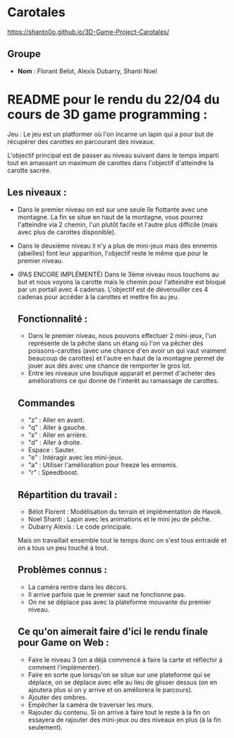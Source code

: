 # Carotales
https://shanto0o.github.io/3D-Game-Project-Carotales/
  ## Groupe
  - **Nom** : Florant Belot, Alexis Dubarry, Shanti Noel

# README pour le rendu du 22/04 du cours de 3D game programming : 


Jeu : Le jeu est un platformer où l'on incarne un lapin qui a pour but de récupérer des carottes en parcourant des niveaux.

L'objectif principal est de passer au niveau suivant dans le temps imparti tout en amassant un maximum de carottes dans l'objectif d'atteindre la carotte sacrée.
  ## Les niveaux : 
- Dans le premier niveau on est sur une seule île flottante avec une montagne. La fin se situe en haut de la montagne, vous pourrez l'atteindre via 2 chemin, l'un plutôt facile et l'autre plus difficile (mais avec plus de carottes disponible).
- Dans le deuxième niveau il n'y a plus de mini-jeux mais des ennemis (abeilles) font leur apparition, l'objectif reste le même que pour le premier niveau.
- (PAS ENCORE IMPLÉMENTÉ) Dans le 3ème niveau nous touchons au but et nous voyons la carotte mais le chemin pour l'atteindre est bloqué par un portail avec 4 cadenas. L'objectif est de déverouiller ces 4 cadenas pour accéder à la carottes et mettre fin au jeu.

  ## Fonctionnalité :
  - Dans le premier niveau, nous pouvons effectuer 2 mini-jeux, l'un représente de la pêche dans un étang où l'on va pêcher des poissons-carottes (avec une chance d'en avoir un qui vaut vraiment beaucoup de carottes) et l'autre en haut de la montagne permet de jouer aux dés avec une chance de remporter le gros lot.
  - Entre les niveaux une boutique apparait et permet d'acheter des améliorations ce qui donne de l'interêt au ramassage de carottes.
  
  ## Commandes
  - "z" : Aller en avant.
  - "q" : Aller à gauche.
  - "s" : Aller en arrière.
  - "d" : Aller à droite.
  - Espace : Sauter.
  - "e" : Intéragir avec les mini-jeux.
  - "a" : Utiliser l'amélioration pour freeze les ennemis.
  - "r" : Speedboost.

  ## Répartition du travail :
  - Bélot Florent : Modélisation du terrain et implémentation de Havok.
  - Noel Shanti : Lapin avec les animations et le mini jeu de pêche.
  - Dubarry Alexis : Le code principale.

  Mais on travaillait ensemble tout le temps donc on s'est tous entraidé et on a tous un peu touché à tout.

  ## Problèmes connus :
  - La caméra rentre dans les décors.
  - Il arrive parfois que le premier saut ne fonctionne pas.
  - On ne se déplace pas avec la plateforme mouvante du premier niveau.


  ## Ce qu'on aimerait faire d'ici le rendu finale pour Game on Web :
  - Faire le niveau 3 (on a déjà commencé à faire la carte et réfléchir à comment l'implémenter).
  - Faire en sorte que lorsqu'on se situe sur une plateforme qui se déplace, on se déplace avec elle au lieu de glisser dessus (on en ajoutera plus si on y arrive et on améliorera le parcours).
  - Ajouter des ombres.
  - Empêcher la caméra de traverser les murs.
  - Rajouter du contenu. Si on arrive à faire tout le reste à la fin on essayera de rajouter des mini-jeux ou des niveaux en plus (à la fin seulement).

  



  



